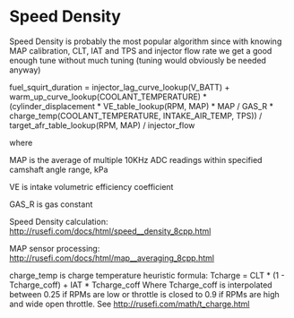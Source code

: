 # Speed Density
Speed Density is probably the most popular algorithm since with knowing MAP calibration, CLT, IAT and TPS and injector flow rate we get a good enough tune without much tuning (tuning would obviously be needed anyway)

fuel_squirt_duration = injector_lag_curve_lookup(V_BATT) + warm_up_curve_lookup(COOLANT_TEMPERATURE) * (cylinder_displacement * VE_table_lookup(RPM, MAP) * MAP / GAS_R * charge_temp(COOLANT_TEMPERATURE, INTAKE_AIR_TEMP, TPS)) / target_afr_table_lookup(RPM, MAP) / injector_flow

where

MAP is the average of multiple 10KHz ADC readings within specified camshaft angle range, kPa

VE is intake volumetric efficiency coefficient

GAS_R is gas constant

Speed Density calculation: http://rusefi.com/docs/html/speed__density_8cpp.html

MAP sensor processing: http://rusefi.com/docs/html/map__averaging_8cpp.html

charge_temp is charge temperature heuristic formula: Tcharge = CLT * (1 - Tcharge_coff) + IAT * Tcharge_coff Where Tcharge_coff is interpolated between 0.25 if RPMs are low or throttle is closed to 0.9 if RPMs are high and wide open throttle. See http://rusefi.com/math/t_charge.html

[//]: # "OrchardPerformance" 